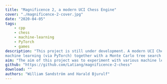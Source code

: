 ```yaml
---
title: "Magnificence 2, a modern UCI Chess Engine"
cover: "./magnificence-2-cover.jpg"
date: "2020-04-05"
tags:
    - cpp
    - chess
    - machine-learning
    - PyTorch
    - games
description: "This project is still under development. A modern UCI Chess Engine implemented in C++ with state of the art Bitboards. It is being developed to use
machine learning (via PyTorch) together with a Monte Carlo tree search for playing."
aim: "The aim of this project was to experiment with various machine learning techniques in relation to game tree search. It was also to improve on the general chess engine foundations laid by Magnificence 1. Inspired by AlphaZero and LeelaChessZero."
github: "https://github.com/Latiang/magnificence-2-chess"
download: ""
authors: "William Sandström and Harald Bjurulf"
---
```

